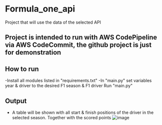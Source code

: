 # Formula_one_api
Project that will use the data of the selected API

## Project is intended to run with AWS CodePipeline via AWS CodeCommit, the github project is just for demonstration

## How to run
-Install all modules listed in "requirements.txt"
-In "main.py" set variables year & driver to the desired F1 season & F1 driver
Run "main.py"

## Output
- A table will be shown with all start & finish positions of the driver in the selected season. Together with the scored points
![image](https://user-images.githubusercontent.com/62589777/132458346-bd629b62-c4ff-430a-b4d2-6bb01b4f5ea0.png)

